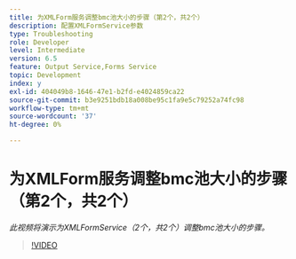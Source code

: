 ```yaml
---
title: 为XMLForm服务调整bmc池大小的步骤（第2个，共2个）
description: 配置XMLFormService参数
type: Troubleshooting
role: Developer
level: Intermediate
version: 6.5
feature: Output Service,Forms Service
topic: Development
index: y
exl-id: 404049b8-1646-47e1-b2fd-e4024859ca22
source-git-commit: b3e9251bdb18a008be95c1fa9e5c79252a74fc98
workflow-type: tm+mt
source-wordcount: '37'
ht-degree: 0%

---
```



# 为XMLForm服务调整bmc池大小的步骤（第2个，共2个）

*此视频将演示为XMLFormService（2个，共2个）调整bmc池大小的步骤。*

>[!VIDEO](https://video.tv.adobe.com/v/335553?quality=12&learn=on)
